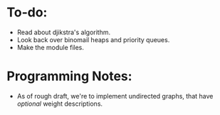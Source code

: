 # To-do:+ Read about djikstra's algorithm.+ Look back over binomail heaps and priority queues.+ Make the module files.# Programming Notes:+ As of rough draft, we're to implement undirected graphs, that have *optional* weight descriptions.